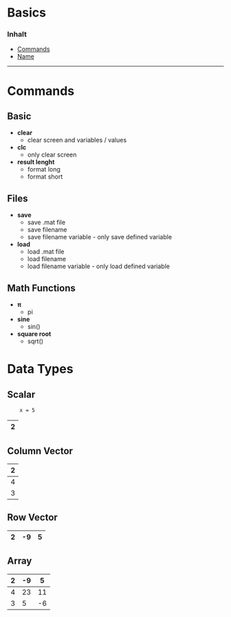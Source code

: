 # Basics

### Inhalt 
- [Commands](#Link)
- [Name](#Link)


---
# Commands

## Basic
- **clear**
    - clear screen and variables / values
- **clc**
    - only clear screen
- **result lenght**
    - format long
    - format short

## Files
- **save**
    - save .mat file
    - save filename
    - save filename variable - only save defined variable
- **load**
    - load .mat file
    - load filename
    - load filename variable - only load defined variable


## Math Functions
- **π**
    - pi
- **sine**
    - sin()    
- **square root**
    - sqrt()

# Data Types
## Scalar

```
    x = 5
```

| 2        |
|--------------|

## Column Vector
| 2        |
|--------------|
| 4         | 
| 3         | 

## Row Vector
| 2        | -9         | 5                    |
|--------------|---------------|--------------------------|

## Array
| 2        | -9         | 5                    |
|--------------|---------------|--------------------------|
| 4         | 23          | 11                     |
| 3         | 5          | -6                     |



